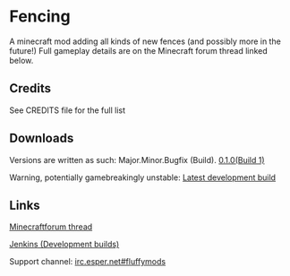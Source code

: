 Fencing
=======
A minecraft mod adding all kinds of new fences (and possibly more in the future!)
Full gameplay details are on the Minecraft forum thread linked below.


Credits
-------
See CREDITS file for the full list

Downloads
-------
Versions are written as such: Major.Minor.Bugfix (Build).
[0.1.0(Build 1)](https://github.com/tyrope/fencing/releases/download/0.1/fencing-0.1.jar)

Warning, potentially gamebreakingly unstable: [Latest development build](http://willie.dftba.net/jenkins/job/Fencing/lastSuccessfulBuild/artifact/fencing-nightly.jar)

Links
-------
[Minecraftforum thread](http://www.minecraftforum.net/topic/2258380-fencing/)

[Jenkins (Development builds)](http://willie.dftba.net/jenkins/job/Fencing/)

Support channel: [irc.esper.net#fluffymods](https://webchat.esper.net/?channels=fluffymods)
